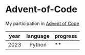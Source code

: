 # Advent-of-Code
My participation in [Advent of Code ](https://adventofcode.com/)

| year | language | progress |
|:----:|:--------:| -------- |
| 2023 | Python   | **       |
